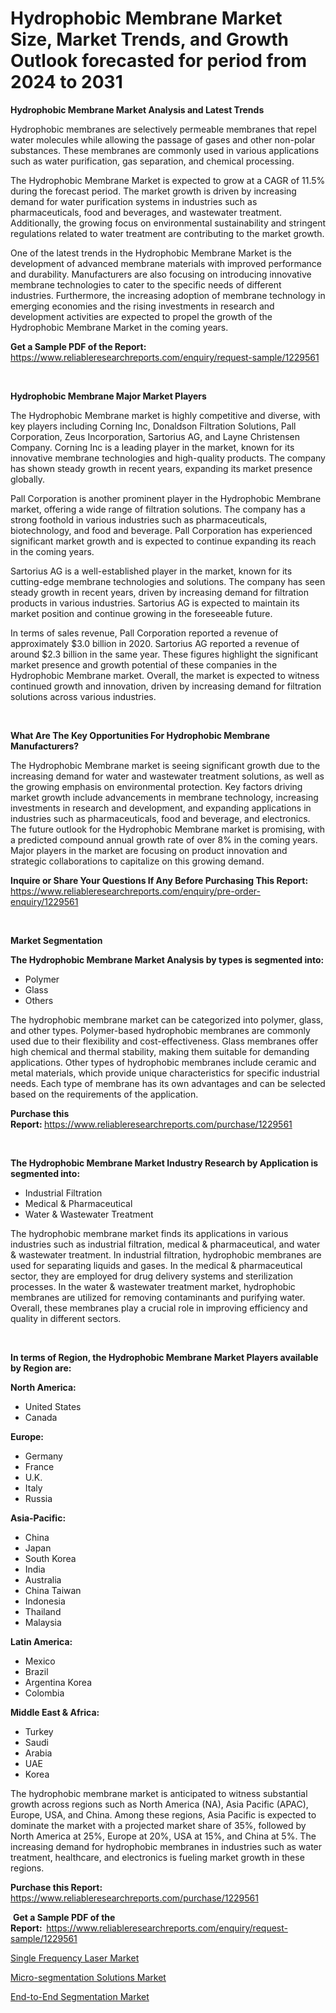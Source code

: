 <p><h1>Hydrophobic Membrane Market Size, Market Trends, and Growth Outlook forecasted for period from 2024 to 2031</h1></p><p><strong>Hydrophobic Membrane Market Analysis and Latest Trends</strong></p>
<p><p>Hydrophobic membranes are selectively permeable membranes that repel water molecules while allowing the passage of gases and other non-polar substances. These membranes are commonly used in various applications such as water purification, gas separation, and chemical processing.</p><p>The Hydrophobic Membrane Market is expected to grow at a CAGR of 11.5% during the forecast period. The market growth is driven by increasing demand for water purification systems in industries such as pharmaceuticals, food and beverages, and wastewater treatment. Additionally, the growing focus on environmental sustainability and stringent regulations related to water treatment are contributing to the market growth.</p><p>One of the latest trends in the Hydrophobic Membrane Market is the development of advanced membrane materials with improved performance and durability. Manufacturers are also focusing on introducing innovative membrane technologies to cater to the specific needs of different industries. Furthermore, the increasing adoption of membrane technology in emerging economies and the rising investments in research and development activities are expected to propel the growth of the Hydrophobic Membrane Market in the coming years.</p></p>
<p><strong>Get a Sample PDF of the Report:&nbsp;</strong> <a href="https://www.reliableresearchreports.com/enquiry/request-sample/1229561">https://www.reliableresearchreports.com/enquiry/request-sample/1229561</a></p>
<p>&nbsp;</p>
<p><strong>Hydrophobic Membrane Major Market Players</strong></p>
<p><p>The Hydrophobic Membrane market is highly competitive and diverse, with key players including Corning Inc, Donaldson Filtration Solutions, Pall Corporation, Zeus Incorporation, Sartorius AG, and Layne Christensen Company. Corning Inc is a leading player in the market, known for its innovative membrane technologies and high-quality products. The company has shown steady growth in recent years, expanding its market presence globally. </p><p>Pall Corporation is another prominent player in the Hydrophobic Membrane market, offering a wide range of filtration solutions. The company has a strong foothold in various industries such as pharmaceuticals, biotechnology, and food and beverage. Pall Corporation has experienced significant market growth and is expected to continue expanding its reach in the coming years.</p><p>Sartorius AG is a well-established player in the market, known for its cutting-edge membrane technologies and solutions. The company has seen steady growth in recent years, driven by increasing demand for filtration products in various industries. Sartorius AG is expected to maintain its market position and continue growing in the foreseeable future.</p><p>In terms of sales revenue, Pall Corporation reported a revenue of approximately $3.0 billion in 2020. Sartorius AG reported a revenue of around $2.3 billion in the same year. These figures highlight the significant market presence and growth potential of these companies in the Hydrophobic Membrane market. Overall, the market is expected to witness continued growth and innovation, driven by increasing demand for filtration solutions across various industries.</p></p>
<p>&nbsp;</p>
<p><strong>What Are The Key Opportunities For Hydrophobic Membrane Manufacturers?</strong></p>
<p><p>The Hydrophobic Membrane market is seeing significant growth due to the increasing demand for water and wastewater treatment solutions, as well as the growing emphasis on environmental protection. Key factors driving market growth include advancements in membrane technology, increasing investments in research and development, and expanding applications in industries such as pharmaceuticals, food and beverage, and electronics. The future outlook for the Hydrophobic Membrane market is promising, with a predicted compound annual growth rate of over 8% in the coming years. Major players in the market are focusing on product innovation and strategic collaborations to capitalize on this growing demand.</p></p>
<p><strong>Inquire or Share Your Questions If Any Before Purchasing This Report:</strong> <a href="https://www.reliableresearchreports.com/enquiry/pre-order-enquiry/1229561">https://www.reliableresearchreports.com/enquiry/pre-order-enquiry/1229561</a></p>
<p>&nbsp;</p>
<p><strong>Market Segmentation</strong></p>
<p><strong>The Hydrophobic Membrane Market Analysis by types is segmented into:</strong></p>
<p><ul><li>Polymer</li><li>Glass</li><li>Others</li></ul></p>
<p><p>The hydrophobic membrane market can be categorized into polymer, glass, and other types. Polymer-based hydrophobic membranes are commonly used due to their flexibility and cost-effectiveness. Glass membranes offer high chemical and thermal stability, making them suitable for demanding applications. Other types of hydrophobic membranes include ceramic and metal materials, which provide unique characteristics for specific industrial needs. Each type of membrane has its own advantages and can be selected based on the requirements of the application.</p></p>
<p><strong>Purchase this Report:&nbsp;</strong><a href="https://www.reliableresearchreports.com/purchase/1229561">https://www.reliableresearchreports.com/purchase/1229561</a></p>
<p>&nbsp;</p>
<p><strong>The Hydrophobic Membrane Market Industry Research by Application is segmented into:</strong></p>
<p><ul><li>Industrial Filtration</li><li>Medical & Pharmaceutical</li><li>Water & Wastewater Treatment</li></ul></p>
<p><p>The hydrophobic membrane market finds its applications in various industries such as industrial filtration, medical & pharmaceutical, and water & wastewater treatment. In industrial filtration, hydrophobic membranes are used for separating liquids and gases. In the medical & pharmaceutical sector, they are employed for drug delivery systems and sterilization processes. In the water & wastewater treatment market, hydrophobic membranes are utilized for removing contaminants and purifying water. Overall, these membranes play a crucial role in improving efficiency and quality in different sectors.</p></p>
<p>&nbsp;</p>
<p><strong>In terms of Region, the Hydrophobic Membrane Market Players available by Region are:</strong></p>
<p>
    <p> <strong> North America: </strong>
        <ul>
            <li>United States</li>
            <li>Canada</li>
        </ul>
        </p> 
    <p> <strong> Europe: </strong>
        <ul>
            <li>Germany</li>
            <li>France</li>
            <li>U.K.</li>
            <li>Italy</li>
            <li>Russia</li>
        </ul>
        </p> 
    <p> <strong> Asia-Pacific: </strong>
        <ul>
            <li>China</li>
            <li>Japan</li>
            <li>South Korea</li>
            <li>India</li>
            <li>Australia</li>
            <li>China Taiwan</li>
            <li>Indonesia</li>
            <li>Thailand</li>
            <li>Malaysia</li>
        </ul>
        </p> 
    <p> <strong> Latin America: </strong>
        <ul>
            <li>Mexico</li>
            <li>Brazil</li>
            <li>Argentina Korea</li>
            <li>Colombia</li>
        </ul>
        </p> 
    <p> <strong> Middle East & Africa: </strong>
        <ul>
            <li>Turkey</li>
            <li>Saudi</li>
            <li>Arabia</li>
            <li>UAE</li>
            <li>Korea</li>
        </ul>
    </p>
    </p>
<p><p>The hydrophobic membrane market is anticipated to witness substantial growth across regions such as North America (NA), Asia Pacific (APAC), Europe, USA, and China. Among these regions, Asia Pacific is expected to dominate the market with a projected market share of 35%, followed by North America at 25%, Europe at 20%, USA at 15%, and China at 5%. The increasing demand for hydrophobic membranes in industries such as water treatment, healthcare, and electronics is fueling market growth in these regions.</p></p>
<p><strong>Purchase this Report: </strong><a href="https://www.reliableresearchreports.com/purchase/1229561">https://www.reliableresearchreports.com/purchase/1229561</a></p>
<p>&nbsp;<strong>Get a Sample PDF of the Report:&nbsp;&nbsp;</strong><a href="https://www.reliableresearchreports.com/enquiry/request-sample/1229561">https://www.reliableresearchreports.com/enquiry/request-sample/1229561</a></p>
<p><strong></strong></p>
<p><p><a href="https://view.publitas.com/reportprime-1/single-frequency-laser-market-research-report-provides-thorough-industry-overview-which-offers-an-in-depth-analysis-of-product-trends-and-new-market-divisions/">Single Frequency Laser Market</a></p><p><a href="https://view.publitas.com/reportprime-1/micro-segmentation-solutions-market-a-comprehensive-report-of-its-market-share-growth-trends-2023-2030/">Micro-segmentation Solutions Market</a></p><p><a href="https://view.publitas.com/reportprime-1/end-to-end-segmentation-market-size-market-trends-and-growth-outlook-forecasted-for-period-from-2023-to-2030/">End-to-End Segmentation Market</a></p></p>